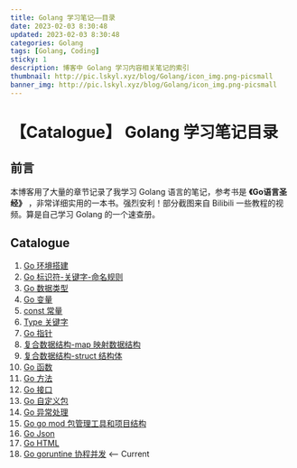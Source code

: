 ```yaml
---
title: Golang 学习笔记——目录
date: 2023-02-03 8:30:48
updated: 2023-02-03 8:30:48
categories: Golang
tags: [Golang, Coding]
sticky: 1
description: 博客中 Golang 学习内容相关笔记的索引
thumbnail: http://pic.lskyl.xyz/blog/Golang/icon_img.png-picsmall
banner_img: http://pic.lskyl.xyz/blog/Golang/icon_img.png-picsmall
---
```

# 【Catalogue】 Golang 学习笔记目录

## 前言

本博客用了大量的章节记录了我学习 Golang 语言的笔记，参考书是 **《Go语言圣经》** ，非常详细实用的一本书。强烈安利！部分截图来自 Bilibili 一些教程的视频。算是自己学习 Golang 的一个速查册。

## Catalogue

1. [Go 环境搭建](/golang/Golang-envbuild-note)
2. [Go 标识符-关键字-命名规则](/golang/Golang-id-note)
3. [Go 数据类型](/golang/Golang-datatype-note)
4. [Go 变量](/golang/Golang-variable-note)
5. [const 常量](/golang/Golang-const-note)
6. [Type 关键字](/golang/Golang-type-keyword-note)
7. [Go 指针](/golang/Golang-pointer-note)
8. [复合数据结构-map 映射数据结构](/golang/Golang-map-note)
9. [复合数据结构-struct 结构体](/golang/Golang-struct-note)
10. [Go 函数](/golang/Golang-function-note)
11. [Go 方法](/golang/Golang-method-note)
12. [Go 接口](/golang/Golang-interface-note)
13. [Go 自定义包](/golang/Golang-package-note)
14. [Go 异常处理](/golang/Golang-error-note)
15. [Go go mod 包管理工具和项目结构](/golang/Golang-project-and-gomod-note)
16. [Go Json](/golang/Golang-JSON-note)
17. [Go HTML](/golang/Golang-HTML-note)
18. [Go goruntine 协程并发](/golang/Golang-goruntine-note) <-- Current

